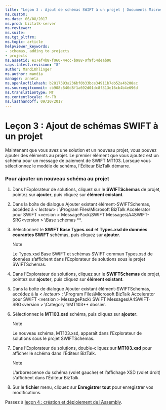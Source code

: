 ```yaml
---
title: "Leçon 3 : Ajout de schémas SWIFT à un projet | Documents Microsoft"
ms.custom: 
ms.date: 06/08/2017
ms.prod: biztalk-server
ms.reviewer: 
ms.suite: 
ms.tgt_pltfrm: 
ms.topic: article
helpviewer_keywords:
- schemas, adding to projects
- projects
ms.assetid: e17ef4b8-f060-44cc-b988-0f9f54deab90
caps.latest.revision: "8"
author: MandiOhlinger
ms.author: mandia
manager: anneta
ms.openlocfilehash: b2817393a236bf0b33bce34911b7eb52a4b208ac
ms.sourcegitcommit: cb908c540d8f1a692d01dc8f313e16cb4b4e696d
ms.translationtype: MT
ms.contentlocale: fr-FR
ms.lasthandoff: 09/20/2017
---
```

# <a name="lesson-3-adding-swift-schemas-to-a-project"></a>Leçon 3 : Ajout de schémas SWIFT à un projet
Maintenant que vous avez une solution et un nouveau projet, vous pouvez ajouter des éléments au projet. Le premier élément que vous ajoutez est un schéma pour un message de paiement de SWIFT MT103. Lorsque vous sélectionnez le modèle de schéma, l’Éditeur BizTalk démarre.  
  
### <a name="to-add-a-new-schema-to-the-project"></a>Pour ajouter un nouveau schéma au projet  
  
1.  Dans l’Explorateur de solutions, cliquez sur le **SWIFTSchemas** de projet, pointez sur **ajouter**, puis cliquez sur **élément existant**.  
  
2.  Dans la boîte de dialogue Ajouter existant élément-SWIFTSchemas, accédez à  **\<* lecteur*> : \Program Files\Microsoft BizTalk Accelerator pour SWIFT \<version > MessagePack\SWIFT Messages\A4SWIFT-SRG\<version > \Base schémas **.  
  
3.  Sélectionnez le **SWIFT Base Types.xsd** et **Types.xsd de données courantes SWIFT** schémas, puis cliquez sur **ajouter**.  
  
    > [!NOTE]
    >  Le Types.xsd Base SWIFT et schémas SWIFT commun Types.xsd de données s’affichent dans l’Explorateur de solutions sous le projet SWIFTSchemas.  
  
4.  Dans l’Explorateur de solutions, cliquez sur le **SWIFTSchemas** de projet, pointez sur **ajouter**, puis cliquez sur **élément existant**.  
  
5.  Dans la boîte de dialogue Ajouter existant élément-SWIFTSchemas, accédez à la  **\<* lecteur*> : \Program Files\Microsoft BizTalk Accelerator pour SWIFT \<version > MessagePack\ SWIFT Messages\A4SWIFT-SRG\<version > \Category 1\MT103** dossier.  
  
6.  Sélectionnez le **MT103.xsd** schéma, puis cliquez sur **ajouter**.  
  
    > [!NOTE]
    >  Le nouveau schéma, MT103.xsd, apparaît dans l’Explorateur de solutions sous le projet SWIFTSchemas.  
  
7.  Dans l’Explorateur de solutions, double-cliquez sur **MT103.xsd** pour afficher le schéma dans l’Éditeur BizTalk.  
  
    > [!NOTE]
    >  L’arborescence du schéma (volet gauche) et l’affichage XSD (volet droit) s’affichent dans l’Éditeur BizTalk.  
  
8.  Sur le **fichier** menu, cliquez sur **Enregistrer tout** pour enregistrer vos modifications.  
  
 Passez à [leçon 4 : création et déploiement de l’Assembly](../../adapters-and-accelerators/accelerator-swift/lesson-4-building-and-deploying-the-assembly.md).